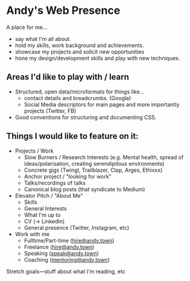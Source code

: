 # Andy's Web Presence

A place for me...

- say what I'm all about.
- hold my skills, work background and achievements.
- showcase my projects and solicit new opportunities
- hone my design/development skills and play with new techniques.


## Areas I'd like to play with / learn

- Structured, open data/microformats for things like...
  - contact details and breadcrumbs. (Google)
  - Social Media descriptors for main pages and more importantly projects (Twitter, FB)
- Good conventions for structuring and documenting CSS. 


## Things I would like to feature on it:

- Projects / Work
  - Slow Burners / Research Interests (e.g. Mental health, spread of ideas/polarisation, creating serendipitous environments)
  - Concrete gigs (Twingl, Trailblazer, Clap, Arges, Ethixxx)
  - Anchor project / "looking for work"
  - Talks/recordings of talks
  - Canonical blog posts (that syndicate to Medium)
- Elevator Pitch / "About Me"
  - Skills
  - General Interests 
  - What I'm up to
  - CV (-> LinkedIn)
  - General presence (Twitter, Instagram, etc)
- Work with me
  - Fulltime/Part-time (hire@andy.town)
  - Freelance (hire@andy.town)
  - Speaking (speak@andy.town)
  - Coaching (mentoring@andy.town)

Stretch goals—stuff about what I'm reading, etc
